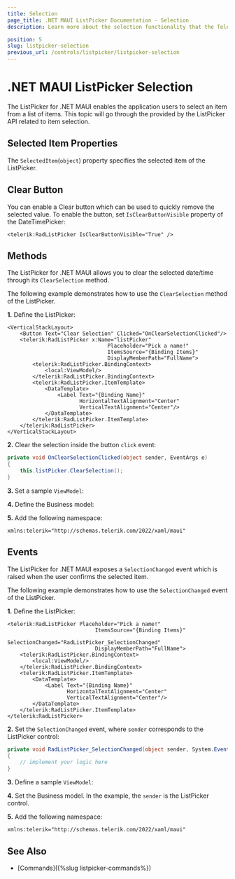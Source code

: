 ```yaml
---
title: Selection
page_title: .NET MAUI ListPicker Documentation - Selection
description: Learn more about the selection functionality that the Telerik UI for .NET MAUI ListPicker control provides.

position: 5
slug: listpicker-selection
previous_url: /controls/listpicker/listpicker-selection
---
```


# .NET MAUI ListPicker Selection

The ListPicker for .NET MAUI enables the application users to select an item from a list of items. This topic will go through the provided by the ListPicker API related to item selection.

## Selected Item Properties

The `SelectedItem`(`object`) property specifies the selected item of the ListPicker.

## Clear Button

You can enable a Clear button which can be used to quickly remove the selected value. To enable the button, set `IsClearButtonVisible` property of the DateTimePicker:

```XAML
<telerik:RadListPicker IsClearButtonVisible="True" />
```

## Methods

The ListPicker for .NET MAUI allows you to clear the selected date/time through its `ClearSelection` method.

The following example demonstrates how to use the `ClearSelection` method of the ListPicker.

**1.** Define the ListPicker:

```XAML
<VerticalStackLayout>
    <Button Text="Clear Selection" Clicked="OnClearSelectionClicked"/>
    <telerik:RadListPicker x:Name="listPicker"
                                Placeholder="Pick a name!"
                                ItemsSource="{Binding Items}"
                                DisplayMemberPath="FullName">
        <telerik:RadListPicker.BindingContext>
            <local:ViewModel/>
        </telerik:RadListPicker.BindingContext>
        <telerik:RadListPicker.ItemTemplate>
            <DataTemplate>
                <Label Text="{Binding Name}"
                       HorizontalTextAlignment="Center"
                       VerticalTextAlignment="Center"/>
            </DataTemplate>
        </telerik:RadListPicker.ItemTemplate>
    </telerik:RadListPicker>
</VerticalStackLayout>
```

**2.** Clear the selection inside the button `click` event:

```C#
private void OnClearSelectionClicked(object sender, EventArgs e)
{
    this.listPicker.ClearSelection();
}
```

**3.** Set a sample `ViewModel`:

<snippet id='listpicker-getting-started-viewmodel' />

**4.** Define the Business model:

<snippet id='listpicker-getting-started-business-model' />

**5.** Add the following namespace:

```XAML
xmlns:telerik="http://schemas.telerik.com/2022/xaml/maui"
```

## Events

The ListPicker for .NET MAUI exposes a `SelectionChanged` event which is raised when the user confirms the selected item.

The following example demonstrates how to use the `SelectionChanged` event of the ListPicker.


**1.** Define the ListPicker:

```XAML
<telerik:RadListPicker Placeholder="Pick a name!"
	                        ItemsSource="{Binding Items}"
	                        SelectionChanged="RadListPicker_SelectionChanged"
	                        DisplayMemberPath="FullName">
    <telerik:RadListPicker.BindingContext>
        <local:ViewModel/>
    </telerik:RadListPicker.BindingContext>
    <telerik:RadListPicker.ItemTemplate>
        <DataTemplate>
            <Label Text="{Binding Name}"
				   HorizontalTextAlignment="Center"
				   VerticalTextAlignment="Center"/>
        </DataTemplate>
    </telerik:RadListPicker.ItemTemplate>
</telerik:RadListPicker>
```

**2.** Set the `SelectionChanged` event, where `sender` corresponds to the ListPicker control:

```C#
private void RadListPicker_SelectionChanged(object sender, System.EventArgs e)
{
	// implement your logic here
}
```

**3.** Define a sample `ViewModel`:

<snippet id='listpicker-getting-started-viewmodel' />

**4.** Set the Business model. In the example, the `sender` is the ListPicker control.

<snippet id='listpicker-getting-started-business-model' />

**5.** Add the following namespace:

```XAML
xmlns:telerik="http://schemas.telerik.com/2022/xaml/maui"
```

## See Also

- [Commands]({%slug listpicker-commands%})
